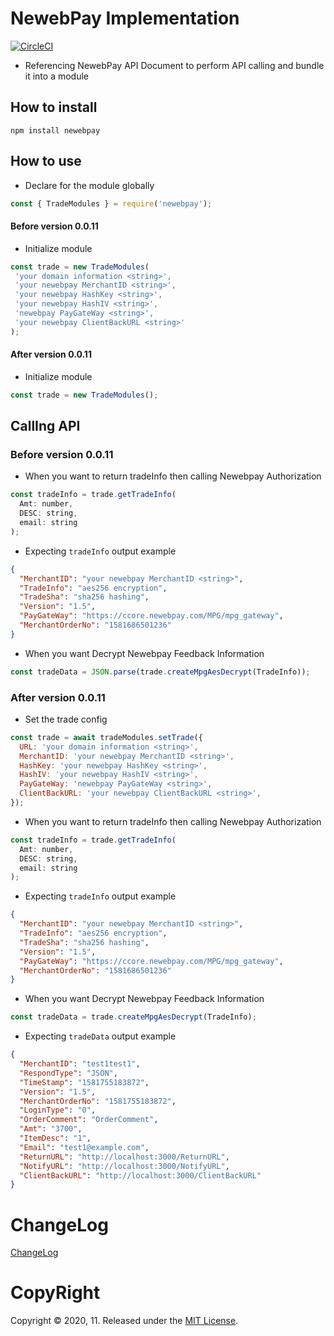 # NewebPay Implementation

[![CircleCI](https://circleci.com/gh/libterty/newebpay/tree/master.svg?style=svg)](https://circleci.com/gh/libterty/newebpay/tree/master)

- Referencing NewebPay API Document to perform API calling and bundle it into a module

## How to install
```
npm install newebpay
```

## How to use

- Declare for the module globally
```javascript
const { TradeModules } = require('newebpay');
```

#### Before version 0.0.11

- Initialize module
```javascript
const trade = new TradeModules(
 'your domain information <string>',
 'your newebpay MerchantID <string>',
 'your newebpay HashKey <string>',
 'your newebpay HashIV <string>',
 'newebpay PayGateWay <string>',
 'your newebpay ClientBackURL <string>'
);
```

#### After version 0.0.11

- Initialize module
```javascript
const trade = new TradeModules();
```

## CallIng API

### Before version 0.0.11

- When you want to return tradeInfo then calling Newebpay Authorization
```javascript
const tradeInfo = trade.getTradeInfo(
  Amt: number,
  DESC: string,
  email: string
);
```

- Expecting `tradeInfo` output example
```json
{
  "MerchantID": "your newebpay MerchantID <string>",
  "TradeInfo": "aes256 encryption",
  "TradeSha": "sha256 hashing",
  "Version": "1.5",
  "PayGateWay": "https://ccore.newebpay.com/MPG/mpg_gateway",
  "MerchantOrderNo": "1581686501236"
}
```

- When you want Decrypt Newebpay Feedback Information
```javascript
const tradeData = JSON.parse(trade.createMpgAesDecrypt(TradeInfo));
```

### After version 0.0.11

- Set the trade config
```javascript
const trade = await tradeModules.setTrade({
  URL: 'your domain information <string>',
  MerchantID: 'your newebpay MerchantID <string>',
  HashKey: 'your newebpay HashKey <string>',
  HashIV: 'your newebpay HashIV <string>',
  PayGateWay: 'newebpay PayGateWay <string>',
  ClientBackURL: 'your newebpay ClientBackURL <string>',
});
```

- When you want to return tradeInfo then calling Newebpay Authorization
```javascript
const tradeInfo = trade.getTradeInfo(
  Amt: number,
  DESC: string,
  email: string
);
```

- Expecting `tradeInfo` output example
```json
{
  "MerchantID": "your newebpay MerchantID <string>",
  "TradeInfo": "aes256 encryption",
  "TradeSha": "sha256 hashing",
  "Version": "1.5",
  "PayGateWay": "https://ccore.newebpay.com/MPG/mpg_gateway",
  "MerchantOrderNo": "1581686501236"
}
```

- When you want Decrypt Newebpay Feedback Information
```javascript
const tradeData = trade.createMpgAesDecrypt(TradeInfo);
```

- Expecting `tradeData` output example
```json
{
  "MerchantID": "test1test1",
  "RespondType": "JSON",
  "TimeStamp": "1581755183872",
  "Version": "1.5",
  "MerchantOrderNo": "1581755183872",
  "LoginType": "0",
  "OrderComment": "OrderComment",
  "Amt": "3700",
  "ItemDesc": "1",
  "Email": "test1@example.com",
  "ReturnURL": "http://localhost:3000/ReturnURL",
  "NotifyURL": "http://localhost:3000/NotifyURL",
  "ClientBackURL": "http://localhost:3000/ClientBackURL"
}
```


# ChangeLog

[ChangeLog](https://github.com/libterty/newebpay/blob/master/ChangeLog.md)


# CopyRight

Copyright © 2020, 11. Released under the [MIT License](https://github.com/libterty/newebpay/blob/master/LICENCE).